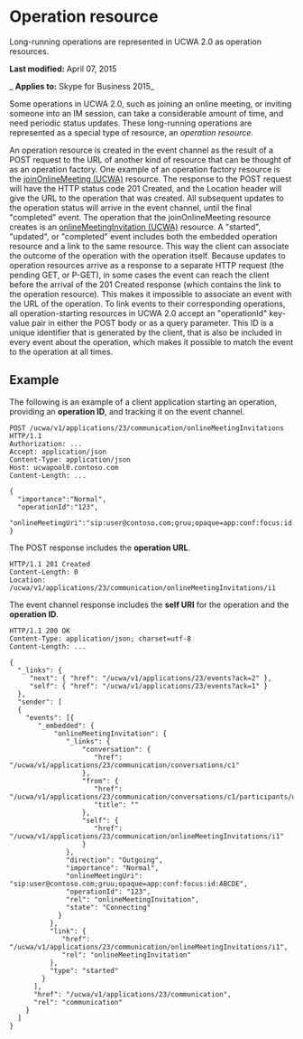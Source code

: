 
# Operation resource
Long-running operations are represented in UCWA 2.0 as operation resources.

 **Last modified:** April 07, 2015

 _ **Applies to:** Skype for Business 2015_

Some operations in UCWA 2.0, such as joining an online meeting, or inviting someone into an IM session, can take a considerable amount of time, and need periodic status updates. These long-running operations are represented as a special type of resource, an  _operation resource_.

An operation resource is created in the event channel as the result of a POST request to the URL of another kind of resource that can be thought of as an operation factory. One example of an operation factory resource is the [joinOnlineMeeting (UCWA)](joinOnlineMeeting_ref.md) resource. The response to the POST request will have the HTTP status code 201 Created, and the Location header will give the URL to the operation that was created.
All subsequent updates to the operation status will arrive in the event channel, until the final "completed" event. The operation that the joinOnlineMeeting resource creates is an [onlineMeetingInvitation (UCWA)](onlineMeetingInvitation_ref.md) resource. A "started", "updated", or "completed" event includes both the embedded operation resource and a link to the same resource. This way the client can associate the outcome of the operation with the operation itself.
Because updates to operation resources arrive as a response to a separate HTTP request (the pending GET, or P-GET), in some cases the event can reach the client before the arrival of the 201 Created response (which contains the link to the operation resource). This makes it impossible to associate an event with the URL of the operation. To link events to their corresponding operations, all operation-starting resources in UCWA 2.0 accept an "operationId" key-value pair in either the POST body or as a query parameter. This ID is a unique identifier that is generated by the client, that is also be included in every event about the operation, which makes it possible to match the event to the operation at all times.

## Example

The following is an example of a client application starting an operation, providing an  **operation ID**, and tracking it on the event channel.


```
POST /ucwa/v1/applications/23/communication/onlineMeetingInvitations HTTP/1.1 
Authorization: ... 
Accept: application/json 
Content-Type: application/json 
Host: ucwapool0.contoso.com 
Content-Length: ... 

{
  "importance":"Normal",
  "operationId":"123", 
  "onlineMeetingUri":"sip:user@contoso.com;gruu;opaque=app:conf:focus:id:ABCDE"
} 

```

The POST response includes the  **operation URL**.




```
HTTP/1.1 201 Created 
Content-Length: 0 
Location: /ucwa/v1/applications/23/communication/onlineMeetingInvitations/i1
```

The event channel response includes the  **self URI** for the operation and the **operation ID**.




```
HTTP/1.1 200 OK 
Content-Type: application/json; charset=utf-8 
Content-Length: ... 

{ 
  "_links": { 
     "next": { "href": "/ucwa/v1/applications/23/events?ack=2" },  
     "self": { "href": "/ucwa/v1/applications/23/events?ack=1" }
  },  
  "sender": [ 
  { 
    "events": [{ 
       "_embedded": { 
           "onlineMeetingInvitation": { 
              "_links": { 
                  "conversation": { 
                     "href": "/ucwa/v1/applications/23/communication/conversations/c1" 
                  },  
                  "from": { 
                     "href": "/ucwa/v1/applications/23/communication/conversations/c1/participants/user@contoso.com",  
                     "title": "" 
                  },  
                  "self": { 
                     "href": "/ucwa/v1/applications/23/communication/onlineMeetingInvitations/i1" 
                  }  
              },  
              "direction": "Outgoing",  
              "importance": "Normal",  
              "onlineMeetingUri": "sip:user@contoso.com;gruu;opaque=app:conf:focus:id:ABCDE",  
              "operationId": "123",  
              "rel": "onlineMeetingInvitation",  
              "state": "Connecting" 
            } 
          },  
          "link": { 
             "href": "/ucwa/v1/applications/23/communication/onlineMeetingInvitations/i1",  
             "rel": "onlineMeetingInvitation" 
          },  
          "type": "started" 
        } 
      ], 
      "href": "/ucwa/v1/applications/23/communication",  
      "rel": "communication" 
    } 
  ] 
}
```

